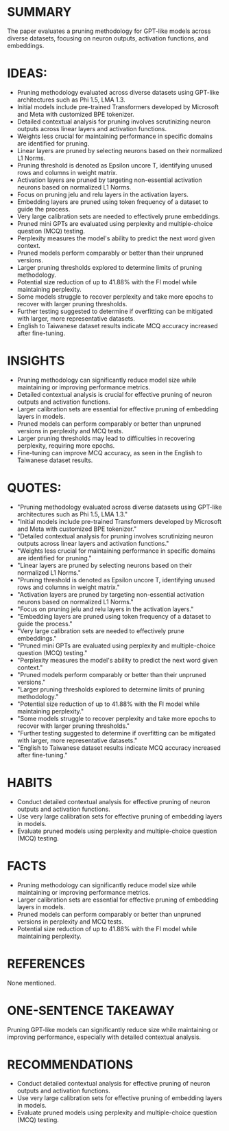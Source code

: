 # SUMMARY
The paper evaluates a pruning methodology for GPT-like models across diverse datasets, focusing on neuron outputs, activation functions, and embeddings.

# IDEAS:
- Pruning methodology evaluated across diverse datasets using GPT-like architectures such as Phi 1.5, LMA 1.3.
- Initial models include pre-trained Transformers developed by Microsoft and Meta with customized BPE tokenizer.
- Detailed contextual analysis for pruning involves scrutinizing neuron outputs across linear layers and activation functions.
- Weights less crucial for maintaining performance in specific domains are identified for pruning.
- Linear layers are pruned by selecting neurons based on their normalized L1 Norms.
- Pruning threshold is denoted as Epsilon uncore T, identifying unused rows and columns in weight matrix.
- Activation layers are pruned by targeting non-essential activation neurons based on normalized L1 Norms.
- Focus on pruning jelu and relu layers in the activation layers.
- Embedding layers are pruned using token frequency of a dataset to guide the process.
- Very large calibration sets are needed to effectively prune embeddings.
- Pruned mini GPTs are evaluated using perplexity and multiple-choice question (MCQ) testing.
- Perplexity measures the model's ability to predict the next word given context.
- Pruned models perform comparably or better than their unpruned versions.
- Larger pruning thresholds explored to determine limits of pruning methodology.
- Potential size reduction of up to 41.88% with the FI model while maintaining perplexity.
- Some models struggle to recover perplexity and take more epochs to recover with larger pruning thresholds.
- Further testing suggested to determine if overfitting can be mitigated with larger, more representative datasets.
- English to Taiwanese dataset results indicate MCQ accuracy increased after fine-tuning.

# INSIGHTS
- Pruning methodology can significantly reduce model size while maintaining or improving performance metrics.
- Detailed contextual analysis is crucial for effective pruning of neuron outputs and activation functions.
- Larger calibration sets are essential for effective pruning of embedding layers in models.
- Pruned models can perform comparably or better than unpruned versions in perplexity and MCQ tests.
- Larger pruning thresholds may lead to difficulties in recovering perplexity, requiring more epochs.
- Fine-tuning can improve MCQ accuracy, as seen in the English to Taiwanese dataset results.

# QUOTES:
- "Pruning methodology evaluated across diverse datasets using GPT-like architectures such as Phi 1.5, LMA 1.3."
- "Initial models include pre-trained Transformers developed by Microsoft and Meta with customized BPE tokenizer."
- "Detailed contextual analysis for pruning involves scrutinizing neuron outputs across linear layers and activation functions."
- "Weights less crucial for maintaining performance in specific domains are identified for pruning."
- "Linear layers are pruned by selecting neurons based on their normalized L1 Norms."
- "Pruning threshold is denoted as Epsilon uncore T, identifying unused rows and columns in weight matrix."
- "Activation layers are pruned by targeting non-essential activation neurons based on normalized L1 Norms."
- "Focus on pruning jelu and relu layers in the activation layers."
- "Embedding layers are pruned using token frequency of a dataset to guide the process."
- "Very large calibration sets are needed to effectively prune embeddings."
- "Pruned mini GPTs are evaluated using perplexity and multiple-choice question (MCQ) testing."
- "Perplexity measures the model's ability to predict the next word given context."
- "Pruned models perform comparably or better than their unpruned versions."
- "Larger pruning thresholds explored to determine limits of pruning methodology."
- "Potential size reduction of up to 41.88% with the FI model while maintaining perplexity."
- "Some models struggle to recover perplexity and take more epochs to recover with larger pruning thresholds."
- "Further testing suggested to determine if overfitting can be mitigated with larger, more representative datasets."
- "English to Taiwanese dataset results indicate MCQ accuracy increased after fine-tuning."

# HABITS
- Conduct detailed contextual analysis for effective pruning of neuron outputs and activation functions.
- Use very large calibration sets for effective pruning of embedding layers in models.
- Evaluate pruned models using perplexity and multiple-choice question (MCQ) testing.

# FACTS
- Pruning methodology can significantly reduce model size while maintaining or improving performance metrics.
- Larger calibration sets are essential for effective pruning of embedding layers in models.
- Pruned models can perform comparably or better than unpruned versions in perplexity and MCQ tests.
- Potential size reduction of up to 41.88% with the FI model while maintaining perplexity.

# REFERENCES
None mentioned.

# ONE-SENTENCE TAKEAWAY
Pruning GPT-like models can significantly reduce size while maintaining or improving performance, especially with detailed contextual analysis.

# RECOMMENDATIONS
- Conduct detailed contextual analysis for effective pruning of neuron outputs and activation functions.
- Use very large calibration sets for effective pruning of embedding layers in models.
- Evaluate pruned models using perplexity and multiple-choice question (MCQ) testing.